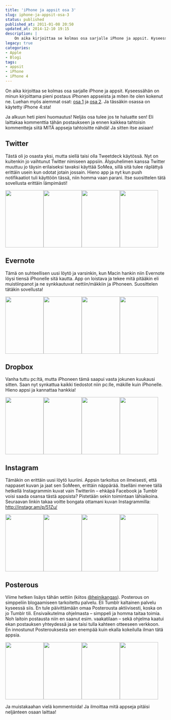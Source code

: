 ```yaml
---
title: 'iPhone ja appsit osa 3'
slug: iphone-ja-appsit-osa-3
status: published
published_at: 2011-01-08 20:50
updated_at: 2014-12-10 19:15
description: |
    On aika kirjoittaa se kolmas osa sarjalle iPhone ja appsit. Kyseessähän on minun kirjoittama pieni postaus iPhonen appseista ja miten ite olen kokenut ne. Luehan myös aiemmat osat: osa 1 ja osa 2. Ja tässäkin osassa on käytetty iPhone 4:sta! Ja alkuun heti pieni huomautus! Neljäs osa tulee jos te haluatte sen! Eli laittakaa kommenttia… Jatka lukemista iPhone ja appsit osa 3
legacy: true
categories:
- Apple
- Blogi
tags:
- appsit
- iPhone
- iPhone 4
---
```


<p>On aika kirjoittaa se kolmas osa sarjalle iPhone ja appsit. Kyseessähän on minun kirjoittama pieni postaus iPhonen appseista ja miten ite olen kokenut ne. Luehan myös aiemmat osat: <a href="https://markokaartinen.net/iphone-ja-appsit-osa-1/">osa 1</a> ja <a href="https://markokaartinen.net/iphone-ja-appsit-osa-2/">osa 2</a>. Ja tässäkin osassa on käytetty iPhone 4:sta!</p>
<p>Ja alkuun heti pieni huomautus! Neljäs osa tulee jos te haluatte sen! Eli laittakaa kommenttia tähän postaukseen ja ennen kaikkea tahtoisin kommentteja siitä MITÄ appseja tahtoisitte nähdä! Ja sitten itse asiaan!</p>
<h2>Twitter</h2>
<p>Tästä oli jo osasta yksi, mutta siellä taisi olla Tweetdeck käytössä. Nyt on kuitenkin jo vaihtunut Twitter nimiseen appsiin. Älypuhelimen kanssa Twitter muuttuu jo täysin erilaiseksi tavaksi käyttää SoMea, sillä sitä tulee räplättyä erittäin usein kun odotat jotain jossain. Hieno app ja nyt kun push notifikaatiot tuli käyttöön tässä, niin homma vaan parani. Itse suosittelen tätä sovellusta erittäin lämpimästi!</p>
<p><a href="https://cdn.markokaartinen.net/uploads/2011/01/IMG_0191.png"><img loading="lazy" decoding="async" class="size-medium wp-image-1660" title="Twitter" src="https://cdn.markokaartinen.net/uploads/2011/01/IMG_0191-200x300.png" alt="" width="120" height="180" /></a><a href="https://cdn.markokaartinen.net/uploads/2011/01/IMG_0192.png"><img loading="lazy" decoding="async" class="size-medium wp-image-1661" title="Twitter" src="https://cdn.markokaartinen.net/uploads/2011/01/IMG_0192-200x300.png" alt="" width="120" height="180" /></a><a href="https://cdn.markokaartinen.net/uploads/2011/01/IMG_0194.png"><img loading="lazy" decoding="async" class="size-medium wp-image-1663" title="Twitter" src="https://cdn.markokaartinen.net/uploads/2011/01/IMG_0194-200x300.png" alt="" width="120" height="180" /></a><a href="https://cdn.markokaartinen.net/uploads/2011/01/IMG_0195.png"><img loading="lazy" decoding="async" class="size-medium wp-image-1664" title="Twitter" src="https://cdn.markokaartinen.net/uploads/2011/01/IMG_0195-200x300.png" alt="" width="120" height="180" /></a></p>
<h2 class="clear">Evernote</h2>
<p>Tämä on suhteellisen uusi löytö ja varsinkin, kun Macin hankin niin Evernote löysi tiensä iPhonelle sitä kautta. App on loistava ja tekee mitä pitääkin eli muistiinpanot ja ne synkkautuvat nettiin/mäkkiin ja iPhoneen. Suosittelen tätäkin sovellusta!</p>
<p><a href="https://cdn.markokaartinen.net/uploads/2011/01/IMG_0187.png"><img loading="lazy" decoding="async" class="size-medium wp-image-1656" title="Evernote" src="https://cdn.markokaartinen.net/uploads/2011/01/IMG_0187-200x300.png" alt="" width="120" height="180" /></a><a href="https://cdn.markokaartinen.net/uploads/2011/01/IMG_0188.png"><img loading="lazy" decoding="async" class="size-medium wp-image-1657" title="Evernote" src="https://cdn.markokaartinen.net/uploads/2011/01/IMG_0188-200x300.png" alt="" width="120" height="180" /></a><a href="https://cdn.markokaartinen.net/uploads/2011/01/IMG_0189.png"><img loading="lazy" decoding="async" class="size-medium wp-image-1658" title="Evernote" src="https://cdn.markokaartinen.net/uploads/2011/01/IMG_0189-200x300.png" alt="" width="120" height="180" /></a><a href="https://cdn.markokaartinen.net/uploads/2011/01/IMG_0190.png"><img loading="lazy" decoding="async" class="size-medium wp-image-1659" title="Evernote" src="https://cdn.markokaartinen.net/uploads/2011/01/IMG_0190-200x300.png" alt="" width="120" height="180" /></a></p>
<h2 class="clear">Dropbox</h2>
<p>Vanha tuttu pc:ltä, mutta iPhoneen tämä saapui vasta jokunen kuukausi sitten. Saan nyt synkattua kaikki tiedostot niin pc:lle, mäkille kuin iPhonelle. Hieno appsi ja kannattaa hankkia!</p>
<p><a href="https://cdn.markokaartinen.net/uploads/2011/01/IMG_0182.png"><img loading="lazy" decoding="async" class="size-medium wp-image-1651" title="Dropbox" src="https://cdn.markokaartinen.net/uploads/2011/01/IMG_0182-200x300.png" alt="" width="120" height="180" /></a><a href="https://cdn.markokaartinen.net/uploads/2011/01/IMG_0183.png"><img loading="lazy" decoding="async" class="size-medium wp-image-1652" title="Dropbox" src="https://cdn.markokaartinen.net/uploads/2011/01/IMG_0183-200x300.png" alt="" width="120" height="180" /></a><a href="https://cdn.markokaartinen.net/uploads/2011/01/IMG_0184.png"><img loading="lazy" decoding="async" class="size-medium wp-image-1653" title="Dropbox" src="https://cdn.markokaartinen.net/uploads/2011/01/IMG_0184-200x300.png" alt="" width="120" height="180" /></a><a href="https://cdn.markokaartinen.net/uploads/2011/01/IMG_0186.png"><img loading="lazy" decoding="async" class="size-medium wp-image-1655" title="Dropbox" src="https://cdn.markokaartinen.net/uploads/2011/01/IMG_0186-200x300.png" alt="" width="120" height="180" /></a></p>
<h2 class="clear">Instagram</h2>
<p>Tämäkin on erittäin uusi löytö luuriini. Appsin tarkoitus on ilmeisesti, että nappaset kuvan ja jaat sen SoMeen, erittäin näppärää. Itselläni menee tällä hetkellä Instagrammin kuvat vain Twitteriin &#8211; ehkäpä Facebook ja Tumblr voisi saada osansa tästä appsista? Pistetään sekin toimintaan lähiaikoina. Seuraavan linkin takaa voitte bongata ottamani kuvan Instagrammilla: <a href="http://instagr.am/p/51Zu/" target="_blank">http://instagr.am/p/51Zu/</a></p>
<p><a href="https://cdn.markokaartinen.net/uploads/2011/01/IMG_0177.png"><img loading="lazy" decoding="async" class="size-medium wp-image-1646" title="Instagram" src="https://cdn.markokaartinen.net/uploads/2011/01/IMG_0177-200x300.png" alt="" width="120" height="180" /></a><a href="https://cdn.markokaartinen.net/uploads/2011/01/IMG_0178.png"><img loading="lazy" decoding="async" class="size-medium wp-image-1647" title="Instagram" src="https://cdn.markokaartinen.net/uploads/2011/01/IMG_0178-200x300.png" alt="" width="120" height="180" /></a><a href="https://cdn.markokaartinen.net/uploads/2011/01/IMG_0179.png"><img loading="lazy" decoding="async" class="size-medium wp-image-1648" title="Instagram" src="https://cdn.markokaartinen.net/uploads/2011/01/IMG_0179-200x300.png" alt="" width="120" height="180" /></a><a href="https://cdn.markokaartinen.net/uploads/2011/01/IMG_0180.png"><img loading="lazy" decoding="async" class="size-medium wp-image-1649" title="Instagram" src="https://cdn.markokaartinen.net/uploads/2011/01/IMG_0180-200x300.png" alt="" width="120" height="180" /></a></p>
<h2 class="clear">Posterous</h2>
<p>Viime hetken lisäys tähän settiin (kiitos <a href="http://twitter.com/#!/heinikangas" target="_blank">@heinikangas</a>). Posterous on simppeliin blogaamiseen tarkoitettu palvelu. Eli Tumblr kaltainen palvelu kyseessä siis. En tule päivittämään omaa Posterousta aktiivisesti, koska on jo Tumblr tili. Ensivaikutelma ohjelmasta &#8211; simppeli ja homma taitaa toimia. Noh laitoin postausta niin en saanut esim. vaakatilaan &#8211; sekä ohjelma kaatui ekan postauksen yhteydessä ja se taisi tulla kahteen otteeseen verkkoon. En innostunut Posterouksesta sen enempää kuin ekalla kokeilulla ilman tätä appsia.</p>
<p><a href="https://cdn.markokaartinen.net/uploads/2011/01/IMG_0196.png"><img loading="lazy" decoding="async" class="size-medium wp-image-1665" title="Posterous" src="https://cdn.markokaartinen.net/uploads/2011/01/IMG_0196-200x300.png" alt="" width="120" height="180" /></a><a href="https://cdn.markokaartinen.net/uploads/2011/01/IMG_0198.png"><img loading="lazy" decoding="async" class="size-medium wp-image-1667" title="Posterous" src="https://cdn.markokaartinen.net/uploads/2011/01/IMG_0198-200x300.png" alt="" width="120" height="180" /></a><a href="https://cdn.markokaartinen.net/uploads/2011/01/IMG_0199.png"><img loading="lazy" decoding="async" class="size-medium wp-image-1668" title="Posterous" src="https://cdn.markokaartinen.net/uploads/2011/01/IMG_0199-200x300.png" alt="" width="120" height="180" /></a><a href="https://cdn.markokaartinen.net/uploads/2011/01/IMG_0200.png"><img loading="lazy" decoding="async" class="size-medium wp-image-1669" title="Posterous" src="https://cdn.markokaartinen.net/uploads/2011/01/IMG_0200-200x300.png" alt="" width="120" height="180" /></a></p>
<p class="clear">Ja muistakaahan vielä kommentoida! Ja ilmoittaa mitä appseja pitäisi neljänteen osaan laittaa!</p>